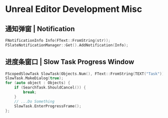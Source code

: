 # Unreal Editor Development Misc

## 通知弹窗 | Notification

```cpp
FNotificationInfo Info(FText::FromString(str));
FSlateNotificationManager::Get().AddNotification(Info);
```

## 进度条窗口 | Slow Task Progress Window

```cpp
FScopedSlowTask SlowTask(Objects.Num(), FText::FromString(TEXT("Task")));
SlowTask.MakeDialog(true);
for (auto object : Objects) {
    if (SearchTask.ShouldCancel()) {
        break;
    }
    // ...Do Something
    SlowTask.EnterProgressFrame();
};
```
